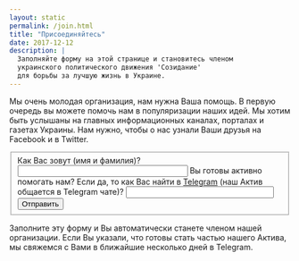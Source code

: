 ```yaml
---
layout: static
permalink: /join.html
title: "Присоединяйтесь"
date: 2017-12-12
description: |
  Заполняйте форму на этой странице и становитесь членом
  украинского политического движения 'Созидание'
  для борьбы за лучшую жизнь в Украине.
---
```


Мы очень молодая организация, нам нужна Ваша помощь. В первую очередь
вы можете помочь нам в популяризации наших идей. Мы
хотим быть услышаны на главных информационных каналах, порталах и газетах
Украины. Нам нужно, чтобы о нас узнали Ваши друзья на Facebook и в Twitter.

<form action="http://formspree.io/sozidanie.org.ua@gmail.com" method="post">
<fieldset>
<input type="hidden" name="_next" value="http://www.sozidanie.org.ua/thanks.html"/>
<input type="hidden" name="_subject" value="new member"/>
<input type="hidden" name="_format" value="text"/>
<label for="name">Как Вас зовут (имя и фамилия)?</label>
<input id="name" name="name" type="text" size="35"/>
<label for="telegram">Вы готовы активно помогать нам? Если да,
то как Вас найти в <a href="https://telegram.org/">Telegram</a>
(наш Актив общается в Telegram чате)?</label>
<input id="telegram" name="telegram" type="text" size="30"/>
<button type="submit">Отправить</button>
</fieldset>
</form>

Заполните эту форму и Вы автоматически станете членом нашей организации.
Если Вы указали, что готовы стать частью нашего Актива,
мы свяжемся с Вами в ближайшие несколько дней в Telegram.
